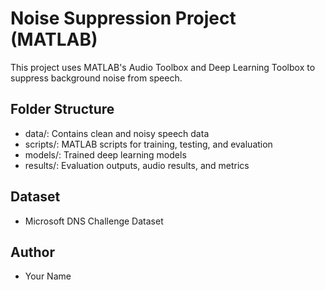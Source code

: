 # Noise Suppression Project (MATLAB) 

This project uses MATLAB's Audio Toolbox and Deep Learning Toolbox to suppress background noise from speech. 

## Folder Structure 
- data/: Contains clean and noisy speech data 
- scripts/: MATLAB scripts for training, testing, and evaluation 
- models/: Trained deep learning models 
- results/: Evaluation outputs, audio results, and metrics 

## Dataset 
- Microsoft DNS Challenge Dataset 

## Author 
- Your Name 

